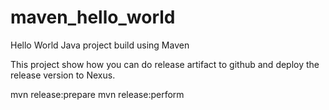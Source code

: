 # maven_hello_world
Hello World Java project build using Maven

This project show how you can do release artifact to github and deploy the release version to Nexus.

mvn release:prepare
mvn release:perform
